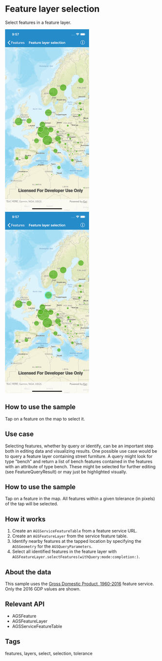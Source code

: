 # Feature layer selection

Select features in a feature layer.

![Map with features](feature-layer-selection-1.png)
![Selected feature](feature-layer-selection-2.png)

## How to use the sample

Tap on a feature on the map to select it.

## Use case

Selecting features, whether by query or identify, can be an important step both in editing data and visualizing results. One possible use case would be to query a feature layer containing street furniture. A query might look for type "bench" and return a list of bench features contained in the features with an attribute of type bench. These might be selected for further editing (see FeatureQueryResult) or may just be highlighted visually.

## How to use the sample

Tap on a feature in the map. All features within a given tolerance (in pixels) of the tap will be selected.

## How it works

1. Create an `AGSServiceFeatureTable` from a feature service URL.
2. Create an `AGSFeatureLayer` from the service feature table.
3. Identify nearby features at the tapped location by specifying the `AGSGeometry` for the `AGSQueryParameters`. 
4. Select all identified features in the feature layer with `AGSFeatureLayer.selectFeatures(withQuery:mode:completion:)`.

## About the data

This sample uses the [Gross Domestic Product, 1960-2016](https://www.arcgis.com/home/item.html?id=0c4b6b70a56b40b08c5b0420c570a6ac) feature service. Only the 2016 GDP values are shown.

## Relevant API

* AGSFeature
* AGSFeatureLayer
* AGSServiceFeatureTable

## Tags

features, layers, select, selection, tolerance
